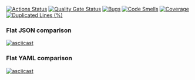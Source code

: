 [![Actions Status](https://github.com/G3ntleM4n/frontend-project-46/actions/workflows/hexlet-check.yml/badge.svg)](https://github.com/G3ntleM4n/frontend-project-46/actions)
[![Quality Gate Status](https://sonarcloud.io/api/project_badges/measure?project=G3ntleM4n_frontend-project-46&metric=alert_status)](https://sonarcloud.io/summary/new_code?id=G3ntleM4n_frontend-project-46)
[![Bugs](https://sonarcloud.io/api/project_badges/measure?project=G3ntleM4n_frontend-project-46&metric=bugs)](https://sonarcloud.io/summary/new_code?id=G3ntleM4n_frontend-project-46)
[![Code Smells](https://sonarcloud.io/api/project_badges/measure?project=G3ntleM4n_frontend-project-46&metric=code_smells)](https://sonarcloud.io/summary/new_code?id=G3ntleM4n_frontend-project-46)
[![Coverage](https://sonarcloud.io/api/project_badges/measure?project=G3ntleM4n_frontend-project-46&metric=coverage)](https://sonarcloud.io/summary/new_code?id=G3ntleM4n_frontend-project-46)
[![Duplicated Lines (%)](https://sonarcloud.io/api/project_badges/measure?project=G3ntleM4n_frontend-project-46&metric=duplicated_lines_density)](https://sonarcloud.io/summary/new_code?id=G3ntleM4n_frontend-project-46)


### Flat JSON comparison
[![asciicast](https://asciinema.org/a/HJ2iOMlCH0NIpUll2abx0FSNo.svg)](https://asciinema.org/a/HJ2iOMlCH0NIpUll2abx0FSNo)

### Flat YAML comparison
[![asciicast](https://asciinema.org/a/WWBVwNPL2P8Xh1godohHP3FXu.svg)](https://asciinema.org/a/WWBVwNPL2P8Xh1godohHP3FXu)